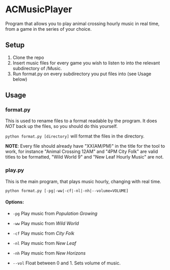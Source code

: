 # ACMusicPlayer

Program that allows you to play animal crossing hourly music in real time, from a game in the series of your choice.

## Setup

1. Clone the repo
2. Insert music files for every game you wish to listen to into the relevant subdirectory of /Music.
3. Run format.py on every subdirectory you put files into (see Usage below)

## Usage

### format.py

This is used to rename files to a format readable by the program. It does *NOT* back up the files, so you should do this yourself.

``python format.py [directory]`` will format the files in the directory.

**NOTE**: Every file should already have "XX(AM/PM)" in the title for the tool to work, for instance "Animal Crossing 12AM" and "4PM City Folk" are valid titles to be formatted, "Wild World 9" and "New Leaf Hourly Music" are not.

### play.py

This is the main program, that plays music hourly, changing with real time.

``python format.py [-pg|-ww|-cf|-nl|-nh|--volume=VOLUME]``

#### Options:

 - ``-pg`` Play music from *Population Growing*
 - ``-ww`` Play music from *Wild World*
 - ``-cf`` Play music from *City Folk*
 - ``-nl`` Play music from *New Leaf*
 - ``-nh`` Play music from *New Horizons*

 - ``--vol`` Float between 0 and 1. Sets volume of music.
